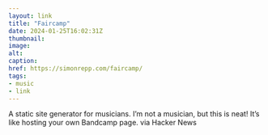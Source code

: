 ```yaml
---
layout: link
title: "Faircamp"
date: 2024-01-25T16:02:31Z
thumbnail:
image:
alt:
caption:
href: https://simonrepp.com/faircamp/
tags:
- music
- link
---
```


A static site generator for musicians. I’m not a musician, but this is neat! It’s like hosting your own Bandcamp page. via Hacker News

